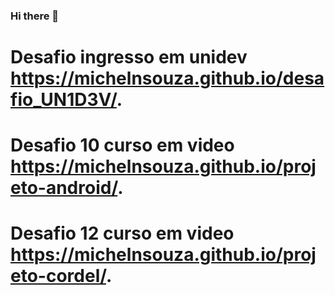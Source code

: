 ### Hi there 👋

# Desafio ingresso em unidev https://michelnsouza.github.io/desafio_UN1D3V/.
# Desafio 10 curso em video  https://michelnsouza.github.io/projeto-android/.
# Desafio 12 curso em video  https://michelnsouza.github.io/projeto-cordel/.

<!--
**MichelNsouza/MichelNsouza** is a ✨ _special_ ✨ repository because its `README.md` (this file) appears on your GitHub profile.

Here are some ideas to get you started:

- 🔭 I’m currently working on ...
- 🌱 I’m currently learning ...
- 👯 I’m looking to collaborate on ...
- 🤔 I’m looking for help with ...
- 💬 Ask me about ...
- 📫 How to reach me: ...
- 😄 Pronouns: ...
- ⚡ Fun fact: ...
-->
